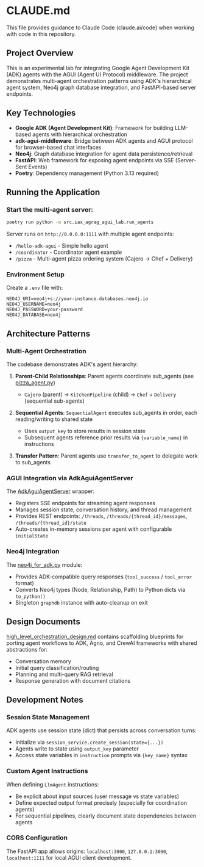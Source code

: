 # CLAUDE.md

This file provides guidance to Claude Code (claude.ai/code) when working with code in this repository.

## Project Overview

This is an experimental lab for integrating Google Agent Development Kit (ADK) agents with the AGUI (Agent UI Protocol) middleware. The project demonstrates multi-agent orchestration patterns using ADK's hierarchical agent system, Neo4j graph database integration, and FastAPI-based server endpoints.

## Key Technologies

- **Google ADK (Agent Development Kit)**: Framework for building LLM-based agents with hierarchical orchestration
- **adk-agui-middleware**: Bridge between ADK agents and AGUI protocol for browser-based chat interfaces
- **Neo4j**: Graph database integration for agent data persistence/retrieval
- **FastAPI**: Web framework for exposing agent endpoints via SSE (Server-Sent Events)
- **Poetry**: Dependency management (Python 3.13 required)

## Running the Application

### Start the multi-agent server:
```bash
poetry run python -m src.iax_agrag_agui_lab.run_agents
```

Server runs on `http://0.0.0.0:1111` with multiple agent endpoints:
- `/hello-adk-agui` - Simple hello agent
- `/coordinator` - Coordinator agent example
- `/pizza` - Multi-agent pizza ordering system (Cajero → Chef + Delivery)

### Environment Setup

Create a `.env` file with:
```
NEO4J_URI=neo4j+s://your-instance.databases.neo4j.io
NEO4J_USERNAME=neo4j
NEO4J_PASSWORD=your-password
NEO4J_DATABASE=neo4j
```

## Architecture Patterns

### Multi-Agent Orchestration

The codebase demonstrates ADK's agent hierarchy:

1. **Parent-Child Relationships**: Parent agents coordinate sub_agents (see [pizza_agent.py](src/iax_agrag_agui_lab/agents/pizza_agent.py))
   - `Cajero` (parent) → `KitchenPipeline` (child) → `Chef` + `Delivery` (sequential sub-agents)

2. **Sequential Agents**: `SequentialAgent` executes sub_agents in order, each reading/writing to shared state
   - Uses `output_key` to store results in session state
   - Subsequent agents reference prior results via `{variable_name}` in instructions

3. **Transfer Pattern**: Parent agents use `transfer_to_agent` to delegate work to sub_agents

### AGUI Integration via AdkAguiAgentServer

The [AdkAguiAgentServer](src/iax_agrag_agui_lab/agui/adk_agui_agent_server.py) wrapper:
- Registers SSE endpoints for streaming agent responses
- Manages session state, conversation history, and thread management
- Provides REST endpoints: `/threads`, `/threads/{thread_id}/messages`, `/threads/{thread_id}/state`
- Auto-creates in-memory sessions per agent with configurable `initialState`

### Neo4j Integration

The [neo4j_for_adk.py](src/iax_agrag_agui_lab/data/neo4j_for_adk.py) module:
- Provides ADK-compatible query responses (`tool_success` / `tool_error` format)
- Converts Neo4j types (Node, Relationship, Path) to Python dicts via `to_python()`
- Singleton `graphdb` instance with auto-cleanup on exit

## Design Documents

[high_level_orchestration_design.md](docs/high_level_orchestration_design.md) contains scaffolding blueprints for porting agent workflows to ADK, Agno, and CrewAI frameworks with shared abstractions for:
- Conversation memory
- Initial query classification/routing
- Planning and multi-query RAG retrieval
- Response generation with document citations

## Development Notes

### Session State Management

ADK agents use session state (dict) that persists across conversation turns:
- Initialize via `session_service.create_session(state={...})`
- Agents write to state using `output_key` parameter
- Access state variables in `instruction` prompts via `{key_name}` syntax

### Custom Agent Instructions

When defining `LlmAgent` instructions:
- Be explicit about input sources (user message vs state variables)
- Define expected output format precisely (especially for coordination agents)
- For sequential pipelines, clearly document state dependencies between agents

### CORS Configuration

The FastAPI app allows origins: `localhost:3000`, `127.0.0.1:3000`, `localhost:1111` for local AGUI client development.
